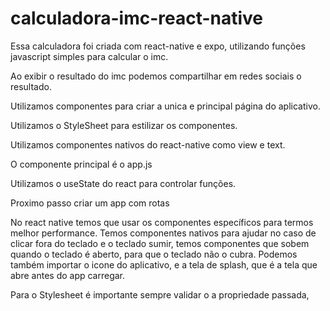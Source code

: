 # calculadora-imc-react-native

Essa calculadora foi criada com react-native e expo, utilizando funções javascript simples para calcular o imc.

Ao exibir o resultado do imc podemos compartilhar em redes sociais o resultado.

Utilizamos componentes para criar a unica e principal página do aplicativo.

Utilizamos o StyleSheet para estilizar os componentes.

Utilizamos componentes nativos do react-native como view e text.

O componente principal é o app.js

Utilizamos o useState do react para controlar funções.

Proximo passo criar um app com rotas

No react native temos que usar os componentes específicos para termos melhor performance. Temos componentes nativos para ajudar no caso de clicar fora do teclado e o teclado sumir, temos componentes que sobem quando o teclado é aberto, para que o teclado não o cubra. Podemos também importar o icone do aplicativo, e a tela de splash, que é a tela que abre antes do app carregar. 

Para o Stylesheet é importante sempre validar o a propriedade passada,